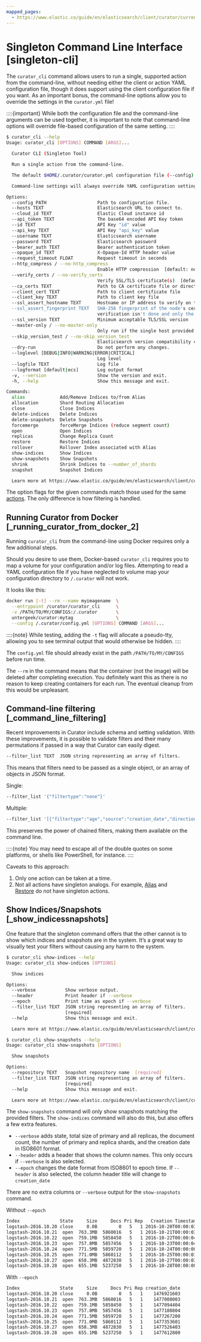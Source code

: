 ```yaml
---
mapped_pages:
  - https://www.elastic.co/guide/en/elasticsearch/client/curator/current/singleton-cli.html
---
```


# Singleton Command Line Interface [singleton-cli]

The `curator_cli` command allows users to run a single, supported action from the command-line, without needing either the client or action YAML configuration file, though it does support using the client configuration file if you want. As an important bonus, the command-line options allow you to override the settings in the `curator.yml` file!

::::{important}
While both the configuration file and the command-line arguments can be used together, it is important to note that command-line options will override file-based configuration of the same setting.
::::


```sh
$ curator_cli --help
Usage: curator_cli [OPTIONS] COMMAND [ARGS]...

  Curator CLI (Singleton Tool)

  Run a single action from the command-line.

  The default $HOME/.curator/curator.yml configuration file (--config) can be used but is not needed.

  Command-line settings will always override YAML configuration settings.

Options:
  --config PATH                   Path to configuration file.
  --hosts TEXT                    Elasticsearch URL to connect to.
  --cloud_id TEXT                 Elastic Cloud instance id
  --api_token TEXT                The base64 encoded API Key token
  --id TEXT                       API Key "id" value
  --api_key TEXT                  API Key "api_key" value
  --username TEXT                 Elasticsearch username
  --password TEXT                 Elasticsearch password
  --bearer_auth TEXT              Bearer authentication token
  --opaque_id TEXT                X-Opaque-Id HTTP header value
  --request_timeout FLOAT         Request timeout in seconds
  --http_compress / --no-http_compress
                                  Enable HTTP compression  [default: no-http_compress]
  --verify_certs / --no-verify_certs
                                  Verify SSL/TLS certificate(s)  [default: verify_certs]
  --ca_certs TEXT                 Path to CA certificate file or directory
  --client_cert TEXT              Path to client certificate file
  --client_key TEXT               Path to client key file
  --ssl_assert_hostname TEXT      Hostname or IP address to verify on the node's certificate.
  --ssl_assert_fingerprint TEXT   SHA-256 fingerprint of the node's certificate. If this value is given then root-of-trust
                                  verification isn't done and only the node's certificate fingerprint is verified.
  --ssl_version TEXT              Minimum acceptable TLS/SSL version
  --master-only / --no-master-only
                                  Only run if the single host provided is the elected master  [default: no-master-only]
  --skip_version_test / --no-skip_version_test
                                  Elasticsearch version compatibility check  [default: no-skip_version_test]
  --dry-run                       Do not perform any changes.
  --loglevel [DEBUG|INFO|WARNING|ERROR|CRITICAL]
                                  Log level
  --logfile TEXT                  Log file
  --logformat [default|ecs]       Log output format
  -v, --version                   Show the version and exit.
  -h, --help                      Show this message and exit.

Commands:
  alias             Add/Remove Indices to/from Alias
  allocation        Shard Routing Allocation
  close             Close Indices
  delete-indices    Delete Indices
  delete-snapshots  Delete Snapshots
  forcemerge        forceMerge Indices (reduce segment count)
  open              Open Indices
  replicas          Change Replica Count
  restore           Restore Indices
  rollover          Rollover Index associated with Alias
  show-indices      Show Indices
  show-snapshots    Show Snapshots
  shrink            Shrink Indices to --number_of_shards
  snapshot          Snapshot Indices

  Learn more at https://www.elastic.co/guide/en/elasticsearch/client/curator/8.0/singleton-cli.html
```

The option flags for the given commands match those used for the same [actions](/reference/actions.md).  The only difference is how filtering is handled.

## Running Curator from Docker [_running_curator_from_docker_2]

Running `curator_cli` from the command-line using Docker requires only a few additional steps.

Should you desire to use them, Docker-based `curator_cli` requires you to map a volume for your configuration and/or log files. Attempting to read a YAML configuration file if you have neglected to volume map your configuration directory to `/.curator` will not work.

It looks like this:

```sh
docker run [-t] --rm --name myimagename  \
  --entrypoint /curator/curator_cli      \
  -v /PATH/TO/MY/CONFIGS:/.curator       \
  untergeek/curator:mytag                \
  --config /.curator/config.yml [OPTIONS] COMMAND [ARGS]...
```

::::{note}
While testing, adding the `-t` flag will allocate a pseudo-tty, allowing you to see terminal output that would otherwise be hidden.
::::


The `config.yml` file should already exist in the path `/PATH/TO/MY/CONFIGS` before run time.

The `--rm` in the command means that the container (not the image) will be deleted after completing execution. You definitely want this as there is no reason to keep creating containers for each run. The eventual cleanup from this would be unpleasant.


## Command-line filtering [_command_line_filtering]

Recent improvements in Curator include schema and setting validation.  With these improvements, it is possible to validate filters and their many permutations if passed in a way that Curator can easily digest.

```sh
--filter_list TEXT  JSON string representing an array of filters.
```

This means that filters need to be passed as a single object, or an array of objects in JSON format.

Single:

```sh
--filter_list '{"filtertype":"none"}'
```

Multiple:

```sh
--filter_list '[{"filtertype":"age","source":"creation_date","direction":"older","unit":"days","unit_count":13},{"filtertype":"pattern","kind":"prefix","value":"logstash"}]'
```

This preserves the power of chained filters, making them available on the command line.

::::{note}
You may need to escape all of the double quotes on some platforms, or shells like PowerShell, for instance.
::::


Caveats to this approach:

1. Only one action can be taken at a time.
2. Not all actions have singleton analogs. For example, [Alias](/reference/alias.md) and<br> [Restore](/reference/restore.md) do not have singleton actions.


## Show Indices/Snapshots [_show_indicessnapshots]

One feature that the singleton command offers that the other cannot is to show which indices and snapshots are in the system.  It’s a great way to visually test your filters without causing any harm to the system.

```sh
$ curator_cli show-indices --help
Usage: curator_cli show-indices [OPTIONS]

  Show indices

Options:
  --verbose           Show verbose output.
  --header            Print header if --verbose
  --epoch             Print time as epoch if --verbose
  --filter_list TEXT  JSON string representing an array of filters.
                      [required]
  --help              Show this message and exit.

  Learn more at https://www.elastic.co/guide/en/elasticsearch/client/curator/8.0/singleton-cli.html#_show_indicessnapshots
```

```sh
$ curator_cli show-snapshots --help
Usage: curator_cli show-snapshots [OPTIONS]

  Show snapshots

Options:
  --repository TEXT   Snapshot repository name  [required]
  --filter_list TEXT  JSON string representing an array of filters.
                      [required]
  --help              Show this message and exit.

  Learn more at https://www.elastic.co/guide/en/elasticsearch/client/curator/8.0/singleton-cli.html#_show_indicessnapshots
```

The `show-snapshots` command will only show snapshots matching the provided filters.  The `show-indices` command will also do this, but also offers a few extra features.

* `--verbose` adds state, total size of primary and all replicas, the document count, the number of primary and replica shards, and the creation date in ISO8601 format.
* `--header` adds a header that shows the column names.  This only occurs if `--verbose` is also selected.
* `--epoch` changes the date format from ISO8601 to epoch time.  If `--header` is also selected, the column header title will change to `creation_date`

There are no extra columns or `--verbose` output for the `show-snapshots` command.

Without `--epoch`

```sh
Index               State     Size     Docs Pri Rep   Creation Timestamp
logstash-2016.10.20 close     0.0B        0   5   1 2016-10-20T00:00:03Z
logstash-2016.10.21  open  763.3MB  5860016   5   1 2016-10-21T00:00:03Z
logstash-2016.10.22  open  759.1MB  5858450   5   1 2016-10-22T00:00:04Z
logstash-2016.10.23  open  757.8MB  5857456   5   1 2016-10-23T00:00:04Z
logstash-2016.10.24  open  771.5MB  5859720   5   1 2016-10-24T00:00:00Z
logstash-2016.10.25  open  771.0MB  5860112   5   1 2016-10-25T00:00:01Z
logstash-2016.10.27  open  658.3MB  4872830   5   1 2016-10-27T00:00:03Z
logstash-2016.10.28  open  655.1MB  5237250   5   1 2016-10-28T00:00:00Z
```

With `--epoch`

```sh
Index               State     Size     Docs Pri Rep creation_date
logstash-2016.10.20 close     0.0B        0   5   1    1476921603
logstash-2016.10.21  open  763.3MB  5860016   5   1    1477008003
logstash-2016.10.22  open  759.1MB  5858450   5   1    1477094404
logstash-2016.10.23  open  757.8MB  5857456   5   1    1477180804
logstash-2016.10.24  open  771.5MB  5859720   5   1    1477267200
logstash-2016.10.25  open  771.0MB  5860112   5   1    1477353601
logstash-2016.10.27  open  658.3MB  4872830   5   1    1477526403
logstash-2016.10.28  open  655.1MB  5237250   5   1    1477612800
```

 


